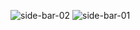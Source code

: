 ![side-bar-02](https://github.com/Prachi1Modak/WebD/assets/123183519/461d4ff8-578e-4872-8300-a47f7b7025db)
![side-bar-01](https://github.com/Prachi1Modak/WebD/assets/123183519/f939ee9a-4e64-4ed3-8c68-c13f4e8aabfb)

